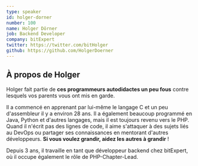 ```yaml
---
type: speaker
id: holger-dorner
number: 100
name: Holger Dörner
job: Backend Developer
company: bitExpert
twitter: https://twitter.com/bitHolger
github: https://github.com/HolgerDoerner
---
```


## À propos de Holger

Holger fait partie de **ces programmeurs autodidactes un peu fous** contre lesquels vos parents vous ont mis en garde.

Il a commencé en apprenant par lui-même le langage C et un peu d'assembleur il y a environ 28 ans. Il a également beaucoup programmé en Java, Python et d'autres langages, mais il est toujours revenu vers le PHP. Quand il n'écrit pas des lignes de code, il aime s'attaquer à des sujets liés au DevOps ou partager ses connaissances en mentorant d'autres développeurs. **Si vous voulez grandir, aidez les autres à grandir** !

Depuis 3 ans, il travaille en tant que développeur backend chez bitExpert, où il occupe également le rôle de PHP-Chapter-Lead.

